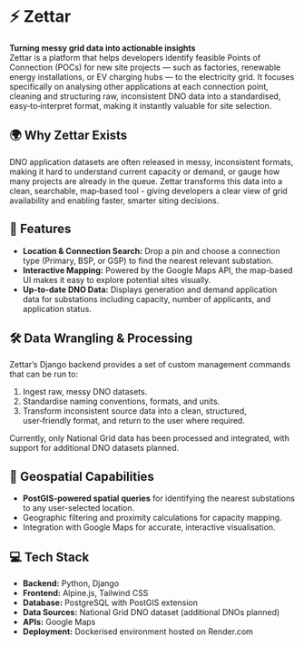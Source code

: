 # ⚡ Zettar

**Turning messy grid data into actionable insights**  
Zettar is a platform that helps developers identify feasible Points of Connection (POCs) for new site projects — such as factories, renewable energy installations, or EV charging hubs — to the electricity grid. It focuses specifically on analysing other applications at each connection point, cleaning and structuring raw, inconsistent DNO data into a standardised, easy‑to‑interpret format, making it instantly valuable for site selection.


## 🌍 Why Zettar Exists
DNO application datasets are often released in messy, inconsistent formats, making it hard to understand current capacity or demand, or gauge how many projects are already in the queue. Zettar transforms this data into a clean, searchable, map‑based tool - giving developers a clear view of grid availability and enabling faster, smarter siting decisions.

## 🚀 Features
- **Location & Connection Search:** Drop a pin and choose a connection type (Primary, BSP, or GSP) to find the nearest relevant substation.  
- **Interactive Mapping:** Powered by the Google Maps API, the map-based UI makes it easy to explore potential sites visually.  
- **Up-to-date DNO Data:** Displays generation and demand application data for substations including capacity, number of applicants, and application status.


## 🛠 Data Wrangling & Processing
Zettar’s Django backend provides a set of custom management commands that can be run to:
1. Ingest raw, messy DNO datasets.  
2. Standardise naming conventions, formats, and units.  
3. Transform inconsistent source data into a clean, structured, user‑friendly format, and return to the user where required.  

Currently, only National Grid data has been processed and integrated, with support for additional DNO datasets planned.

## 📍 Geospatial Capabilities
- **PostGIS-powered spatial queries** for identifying the nearest substations to any user-selected location.  
- Geographic filtering and proximity calculations for capacity mapping.  
- Integration with Google Maps for accurate, interactive visualisation.

## 💻 Tech Stack
- **Backend:** Python, Django  
- **Frontend:** Alpine.js, Tailwind CSS  
- **Database:** PostgreSQL with PostGIS extension  
- **Data Sources:** National Grid DNO dataset (additional DNOs planned)  
- **APIs:** Google Maps  
- **Deployment:** Dockerised environment hosted on Render.com


